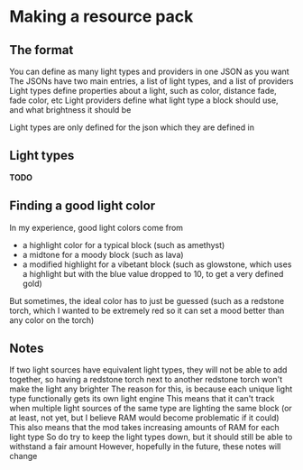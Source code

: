 # Making a resource pack

## The format
You can define as many light types and providers in one JSON as you want
The JSONs have two main entries, a list of light types, and a list of providers
Light types define properties about a light, such as color, distance fade, fade color, etc
Light providers define what light type a block should use, and what brightness it should be

Light types are only defined for the json which they are defined in

## Light types
**TODO**

## Finding a good light color
In my experience, good light colors come from
   - a highlight color for a typical block (such as amethyst)
   - a midtone for a moody block (such as lava)
   - a modified highlight for a vibetant block (such as glowstone, which uses a highlight but with the blue value dropped to 10, to get a very defined gold)

But sometimes, the ideal color has to just be guessed (such as a redstone torch, which I wanted to be extremely red so it can set a mood better than any color on the torch)

## Notes
If two light sources have equivalent light types, they will not be able to add together, so having a redstone torch next to another redstone torch won't make the light any brighter
The reason for this, is because each unique light type functionally gets its own light engine
This means that it can't track when multiple light sources of the same type are lighting the same block (or at least, not yet, but I believe RAM would become problematic if it could)
This also means that the mod takes increasing amounts of RAM for each light type
So do try to keep the light types down, but it should still be able to withstand a fair amount
However, hopefully in the future, these notes will change
